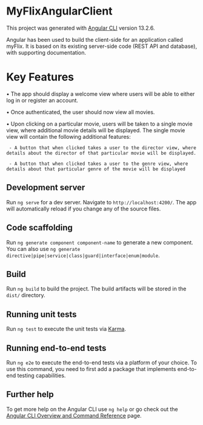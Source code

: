 # MyFlixAngularClient

This project was generated with [Angular CLI](https://github.com/angular/angular-cli) version 13.2.6.

Angular has been used to build the client-side for an application called myFlix. It is based on its existing server-side code (REST API and database), with supporting documentation.

# Key Features 

• The app should display a welcome view where users will be able to either log in or register an account.

• Once authenticated, the user should now view all movies.

• Upon clicking on a particular movie, users will be taken to a single movie view, where additional movie details will be displayed. The single movie view will contain the following additional features:

     - A button that when clicked takes a user to the director view, where details about the director of that particular movie will be displayed.

     - A button that when clicked takes a user to the genre view, where details about that particular genre of the movie will be displayed

## Development server

Run `ng serve` for a dev server. Navigate to `http://localhost:4200/`. The app will automatically reload if you change any of the source files.

## Code scaffolding

Run `ng generate component component-name` to generate a new component. You can also use `ng generate directive|pipe|service|class|guard|interface|enum|module`.

## Build

Run `ng build` to build the project. The build artifacts will be stored in the `dist/` directory.

## Running unit tests

Run `ng test` to execute the unit tests via [Karma](https://karma-runner.github.io).

## Running end-to-end tests

Run `ng e2e` to execute the end-to-end tests via a platform of your choice. To use this command, you need to first add a package that implements end-to-end testing capabilities.

## Further help

To get more help on the Angular CLI use `ng help` or go check out the [Angular CLI Overview and Command Reference](https://angular.io/cli) page.
